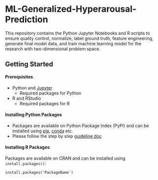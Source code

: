 # ML-Generalized-Hyperarousal-Prediction
This repository contains the Python Jupyter Notebooks and R scripts to ensure quality control, normalize, label ground truth, feature engineering, generate final model data, and train machine learning model for the research with two-dimensional problem space.



## Getting Started

#### Prerequisites
- Python and [Jupyter](https://jupyter.org/install)
    - Required packages for Python 
- R and RStudio
    - Required packages for R


#### Installing Python Packages
- Packages are available on Python Package Index (PyPI) and can be installed using [pip](https://pip.pypa.io/en/stable/), [conda](https://docs.conda.io/en/latest/) etc. 
- Please follow the step by step [guideline doc](https://packaging.python.org/en/latest/tutorials/installing-packages/)

#### Installing R Packages
Packages are available on CRAN and can be installed using `install.packages()`:

    install.packages('PackageName') 
    
    
    

    

<!-- -->
